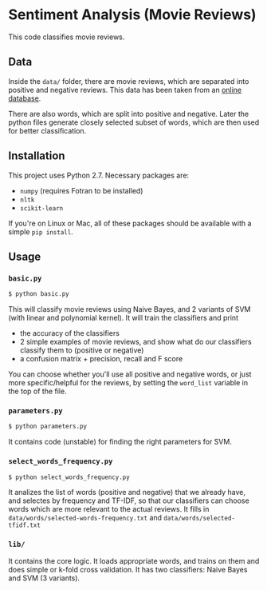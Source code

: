 Sentiment Analysis (Movie Reviews)
==================================

This code classifies movie reviews.

Data
----

Inside the `data/` folder, there are movie reviews, which are separated into
positive and negative reviews. This data has been taken from an [online
database](https://www.cs.cornell.edu/people/pabo/movie-review-data/).

There are also words, which are split into positive and negative. Later
the python files generate closely selected subset of words, which are then
used for better classification.

Installation
------------

This project uses Python 2.7. Necessary packages are:

* `numpy` (requires Fotran to be installed)
* `nltk`
* `scikit-learn`

If you're on Linux or Mac, all of these packages should be available with a
simple `pip install`.

Usage
-----

### `basic.py`

```sh
$ python basic.py
```

This will classify movie reviews using Naive Bayes, and 2 variants of SVM
(with linear and polynomial kernel). It will train the classifiers
and print

* the accuracy of the classifiers
* 2 simple examples of movie reviews, and show what do our classifiers classify
  them to (positive or negative)
* a confusion matrix + precision, recall and F score

You can choose whether you'll use all positive and negative words, or just
more specific/helpful for the reviews, by setting the `word_list` variable
in the top of the file.

### `parameters.py`

```sh
$ python parameters.py
```

It contains code (unstable) for finding the right parameters for SVM.

### `select_words_frequency.py`

```sh
$ python select_words_frequency.py
```

It analizes the list of words (positive and negative) that we already have,
and selectes by frequency and TF-IDF, so that our classifiers can choose
words which are more relevant to the actual reviews. It fills in
`data/words/selected-words-frequency.txt` and `data/words/selected-tfidf.txt`

### `lib/`

It contains the core logic. It loads appropriate words, and trains on them
and does simple or k-fold cross validation. It has two classifiers: Naive Bayes
and SVM (3 variants).


